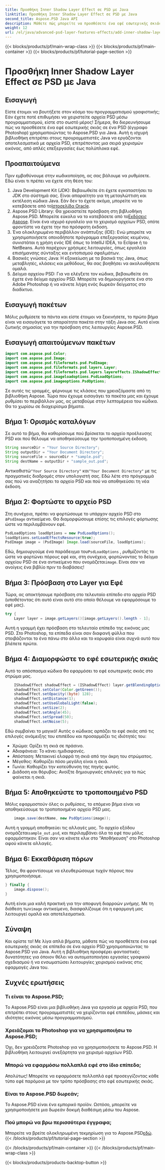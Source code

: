 ```yaml
---
title: Προσθήκη Inner Shadow Layer Effect σε PSD με Java
linktitle: Προσθήκη Inner Shadow Layer Effect σε PSD με Java
second_title: Aspose.PSD Java API
description: Μάθετε πώς μπορείτε να προσθέσετε ένα εφέ εσωτερικής σκιάς σε αρχεία PSD χρησιμοποιώντας το Aspose.PSD για Java με αυτό το βήμα προς βήμα εκμάθηση, που περιλαμβάνει συμβουλές και βέλτιστες πρακτικές.
weight: 12
url: /el/java/advanced-psd-layer-features-effects/add-inner-shadow-layer-effect-psd/
---
```


{{< blocks/products/pf/main-wrap-class >}}
{{< blocks/products/pf/main-container >}}
{{< blocks/products/pf/tutorial-page-section >}}

# Προσθήκη Inner Shadow Layer Effect σε PSD με Java

## Εισαγωγή
Είστε έτοιμοι να βουτήξετε στον κόσμο του προγραμματισμού γραφιστικής; Εάν έχετε ποτέ επιθυμήσει να χειριστείτε αρχεία PSD μέσω προγραμματισμού, είστε στο σωστό μέρος! Σήμερα, θα διερευνήσουμε πώς να προσθέσετε ένα εφέ εσωτερικής σκιάς σε ένα PSD (έγγραφο Photoshop) χρησιμοποιώντας το Aspose.PSD για Java. Αυτή η ισχυρή βιβλιοθήκη επιτρέπει στους προγραμματιστές Java να εργάζονται αποτελεσματικά με αρχεία PSD, επιτρέποντας μια σειρά χειρισμών εικόνας, από απλές επεξεργασίες έως πολύπλοκα εφέ.
## Προαπαιτούμενα
Πριν εμβαθύνουμε στην κωδικοποίηση, ας σας βάλουμε να ρυθμίσετε. Εδώ είναι τι πρέπει να έχετε στη θέση του:
1.  Java Development Kit (JDK): Βεβαιωθείτε ότι έχετε εγκαταστήσει το JDK στο σύστημά σας. Είναι απαραίτητο για τη μεταγλώττιση και εκτέλεση κώδικα Java. Εάν δεν το έχετε ακόμα, μπορείτε να το κατεβάσετε από το[Ιστοσελίδα Oracle](https://www.oracle.com/java/technologies/javase-jdk11-downloads.html).
2. Aspose.PSD Library: Θα χρειαστείτε πρόσβαση στη βιβλιοθήκη Aspose.PSD. Μπορείτε εύκολα να το κατεβάσετε από το[Εκδόσεις Aspose](https://releases.aspose.com/psd/java/). Είναι ένα ισχυρό εργαλείο για το χειρισμό αρχείων PSD, οπότε φροντίστε να έχετε την πιο πρόσφατη έκδοση.
3. Ένα ολοκληρωμένο περιβάλλον ανάπτυξης (IDE): Ενώ μπορείτε να χρησιμοποιήσετε οποιοδήποτε πρόγραμμα επεξεργασίας κειμένου, συνιστάται η χρήση ενός IDE όπως το IntelliJ IDEA, το Eclipse ή το NetBeans. Αυτά παρέχουν χρήσιμες λειτουργίες, όπως εργαλεία επισήμανσης σύνταξης και εντοπισμού σφαλμάτων.
4. Βασικές γνώσεις Java: Η εξοικείωση με τα βασικά της Java, όπως μεταβλητές, κλάσεις και μεθόδους, θα σας βοηθήσει να ακολουθήσετε ομαλά.
5. Δείγμα αρχείου PSD: Για να ελέγξετε τον κώδικα, βεβαιωθείτε ότι έχετε ένα δείγμα αρχείου PSD. Μπορείτε να δημιουργήσετε ένα στο Adobe Photoshop ή να κάνετε λήψη ενός δωρεάν δείγματος στο διαδίκτυο.
## Εισαγωγή πακέτων
Μόλις ρυθμίσετε τα πάντα και είστε έτοιμοι να ξεκινήσετε, το πρώτο βήμα είναι να εισαγάγετε τα απαραίτητα πακέτα στην τάξη Java σας. Αυτό είναι ζωτικής σημασίας για την πρόσβαση στις λειτουργίες Aspose.PSD. 
## Εισαγωγή απαιτούμενων πακέτων
```java
import com.aspose.psd.Color;
import com.aspose.psd.Image;
import com.aspose.psd.fileformats.psd.PsdImage;
import com.aspose.psd.fileformats.psd.layers.Layer;
import com.aspose.psd.fileformats.psd.layers.layereffects.IShadowEffect;
import com.aspose.psd.imageloadoptions.PsdLoadOptions;
import com.aspose.psd.imageoptions.PsdOptions;
```
Σε αυτές τις γραμμές, φέρνουμε τις κλάσεις που χρειαζόμαστε από τη βιβλιοθήκη Aspose.
Τώρα που έχουμε εισαγάγει τα πακέτα μας και έχουμε ρυθμίσει το περιβάλλον μας, ας μεταβούμε στην λεπτομέρεια του κώδικα. Θα το χωρίσω σε διαχειρίσιμα βήματα.
## Βήμα 1: Ορισμός καταλόγων
Σε αυτό το βήμα, θα καθορίσουμε πού βρίσκεται το αρχείο προέλευσης PSD και πού θέλουμε να αποθηκεύσουμε την τροποποιημένη έκδοση. 
```java
String sourceDir = "Your Source Directory";
String outputDir = "Your Document Directory";
String sourceFile = sourceDir + "sample.psd";
String destName = outputDir + "sample_out.psd";
```
 Αντικαθιστώ`"Your Source Directory"` και`"Your Document Directory"` με τις πραγματικές διαδρομές στον υπολογιστή σας. Εδώ λέτε στο πρόγραμμά σας πού να αναζητήσει το αρχείο PSD και πού να αποθηκεύσει τη νέα έκδοση.
## Βήμα 2: Φορτώστε το αρχείο PSD
 Στη συνέχεια, πρέπει να φορτώσουμε το υπάρχον αρχείο PSD στο a`PsdImage` αντικείμενο. Θα διαμορφώσουμε επίσης τις επιλογές φόρτωσης ώστε να περιλαμβάνουν εφέ.
```java
PsdLoadOptions loadOptions = new PsdLoadOptions();
loadOptions.setLoadEffectsResource(true);
PsdImage image = (PsdImage) Image.load(sourceFile, loadOptions);
```
 Εδώ, δημιουργούμε ένα παράδειγμα του`PsdLoadOptions` , ρυθμίζοντάς το ώστε να φορτώνει πόρους εφέ και, στη συνέχεια, φορτώνοντας το δείγμα αρχείου PSD σε ένα αντικείμενο που ονομάζεται`image`. Είναι σαν να ανοίγεις ένα βιβλίο πριν το διαβάσεις!
## Βήμα 3: Πρόσβαση στο Layer για Εφέ
Τώρα, ας αποκτήσουμε πρόσβαση στο τελευταίο επίπεδο στο αρχείο PSD (υποθέτοντας ότι αυτό είναι αυτό στο οποίο θέλουμε να εφαρμόσουμε το εφέ μας).
```java
try {
    Layer layer = image.getLayers()[image.getLayers().length - 1];
```
Αυτή η γραμμή έχει πρόσβαση στο τελευταίο επίπεδο της εικόνας μας PSD. Στο Photoshop, τα επίπεδα είναι σαν διαφανή φύλλα που στοιβάζονται το ένα πάνω στο άλλο και το κορυφαίο είναι συχνά αυτό που βλέπετε πρώτα.
## Βήμα 4: Διαμορφώστε το εφέ εσωτερικής σκιάς
Αυτό το απόσπασμα κώδικα θα εφαρμόσει το εφέ εσωτερικής σκιάς στο στρώμα μας. 
```java
    IShadowEffect shadowEffect = (IShadowEffect) layer.getBlendingOptions().getEffects()[0];
    shadowEffect.setColor(Color.getGreen());
    shadowEffect.setOpacity((byte) 128);
    shadowEffect.setDistance(1);
    shadowEffect.setUseGlobalLight(false);
    shadowEffect.setSize(2);
    shadowEffect.setAngle(45);
    shadowEffect.setSpread(50);
    shadowEffect.setNoise(5);
```
Εδώ συμβαίνει το μαγικό! Αυτός ο κώδικας αρπάζει το εφέ σκιάς από τις επιλογές ανάμειξης του επιπέδου και προσαρμόζει τις ιδιότητές του:
- Χρώμα: Ορίζει τη σκιά σε πράσινο.
- Αδιαφάνεια: Το κάνει ημιδιαφανές.
- Απόσταση: Μετακινεί ελαφρά τη σκιά από την άκρη του στρώματος.
- Μέγεθος: Καθορίζει πόσο μεγάλη είναι η σκιά.
- Γωνία: Καθορίζει την κατεύθυνση της πηγής φωτός.
- Διάδοση και θόρυβος: Ανοίξτε δημιουργικές επιλογές για το πώς φαίνεται η σκιά.
## Βήμα 5: Αποθηκεύστε το τροποποιημένο PSD
Μόλις εφαρμοστούν όλες οι ρυθμίσεις, το επόμενο βήμα είναι να αποθηκεύσουμε το τροποποιημένο αρχείο PSD μας.
```java
    image.save(destName, new PsdOptions(image));
```
Αυτή η γραμμή αποθηκεύει τις αλλαγές μας. Το αρχείο εξόδου ονομάζεται`sample_out.psd`, και περιλαμβάνει όλα τα εφέ που μόλις εφαρμόστηκαν. Είναι σαν να κάνετε κλικ στο "Αποθήκευση" στο Photoshop αφού κάνετε αλλαγές.
## Βήμα 6: Εκκαθάριση πόρων
Τέλος, θα φροντίσουμε να ελευθερώσουμε τυχόν πόρους που χρησιμοποιήσαμε.
```java
} finally {
    image.dispose();
}
```
 Αυτή είναι μια καλή πρακτική για την αποφυγή διαρροών μνήμης. Με τη διάθεση των`image` αντικείμενο, διασφαλίζουμε ότι η εφαρμογή μας λειτουργεί ομαλά και αποτελεσματικά.
## Σύναψη
Και ορίστε το! Με λίγα απλά βήματα, μάθατε πώς να προσθέτετε ένα εφέ εσωτερικής σκιάς σε επίπεδα σε ένα αρχείο PSD χρησιμοποιώντας το Aspose.PSD για Java. Αυτή η βιβλιοθήκη προσφέρει φανταστικές δυνατότητες για όποιον θέλει να αυτοματοποιήσει εργασίες γραφικού σχεδιασμού ή να ενσωματώσει λειτουργίες χειρισμού εικόνας στις εφαρμογές Java του. 

## Συχνές ερωτήσεις
### Τι είναι το Aspose.PSD;  
Το Aspose.PSD είναι μια βιβλιοθήκη Java για εργασία με αρχεία PSD, που επιτρέπει στους προγραμματιστές να χειρίζονται εφέ επιπέδου, μάσκες και ιδιότητες εικόνας μέσω προγραμματισμού.
### Χρειάζομαι το Photoshop για να χρησιμοποιήσω το Aspose.PSD;  
Όχι, δεν χρειάζεστε Photoshop για να χρησιμοποιήσετε το Aspose.PSD. Η βιβλιοθήκη λειτουργεί ανεξάρτητα για χειρισμό αρχείων PSD.
### Μπορώ να εφαρμόσω πολλαπλά εφέ στο ίδιο επίπεδο;  
Απολύτως! Μπορείτε να εφαρμόσετε πολλαπλά εφέ προσεγγίζοντας κάθε τύπο εφέ παρόμοια με τον τρόπο πρόσβασης στο εφέ εσωτερικής σκιάς.
### Είναι το Aspose.PSD δωρεάν;  
Το Aspose.PSD είναι ένα εμπορικό προϊόν. Ωστόσο, μπορείτε να χρησιμοποιήσετε μια δωρεάν δοκιμή διαθέσιμη μέσω του Aspose.
### Πού μπορώ να βρω περισσότερα έγγραφα;  
 Μπορείτε να βρείτε ολοκληρωμένη τεκμηρίωση για το Aspose.PSD[εδώ](https://reference.aspose.com/psd/java/).
{{< /blocks/products/pf/tutorial-page-section >}}

{{< /blocks/products/pf/main-container >}}
{{< /blocks/products/pf/main-wrap-class >}}

{{< blocks/products/products-backtop-button >}}

